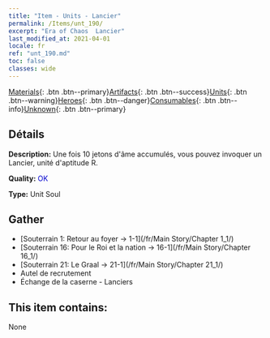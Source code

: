 ```yaml
---
title: "Item - Units - Lancier"
permalink: /Items/unt_190/
excerpt: "Era of Chaos  Lancier"
last_modified_at: 2021-04-01
locale: fr
ref: "unt_190.md"
toc: false
classes: wide
---
```

 [Materials](/fr/Items/){: .btn .btn--primary}[Artifacts](/fr/Items/Artifacts/){: .btn .btn--success}[Units](/fr/Items/Units/){: .btn .btn--warning}[Heroes](/fr/Items/Heroes/){: .btn .btn--danger}[Consumables](/fr/Items/Consumables/){: .btn .btn--info}[Unknown](/fr/Items/Unknown/){: .btn .btn--primary}

## Détails
 **Description:** Une fois 10 jetons d'âme accumulés, vous pouvez invoquer un Lancier, unité d'aptitude R.

 **Quality:** <span style="color: #0000CD">OK</span>

 **Type:** Unit Soul

## Gather

*    [Souterrain 1: Retour au foyer -> 1-1](/fr/Main Story/Chapter 1_1/) 
*    [Souterrain 16: Pour le Roi et la nation -> 16-1](/fr/Main Story/Chapter 16_1/) 
*    [Souterrain 21: Le Graal -> 21-1](/fr/Main Story/Chapter 21_1/) 
*    Autel de recrutement 
*    Échange de la caserne - Lanciers 

## This item contains:

  None

